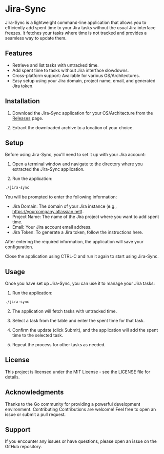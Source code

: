 # Jira-Sync

Jira-Sync is a lightweight command-line application that allows you to efficiently add spent time to your Jira tasks without the usual Jira interface freezes. It fetches your tasks where time is not tracked and provides a seamless way to update them.

## Features

- Retrieve and list tasks with untracked time.
- Add spent time to tasks without Jira interface slowdowns.
- Cross-platform support: Available for various OS/Architectures.
- Easy setup using your Jira domain, project name, email, and generated Jira token.

## Installation

1. Download the Jira-Sync application for your OS/Architecture from the [Releases](https://github.com/yourusername/jira-sync/releases) page.

2. Extract the downloaded archive to a location of your choice.

## Setup

Before using Jira-Sync, you'll need to set it up with your Jira account:

1. Open a terminal window and navigate to the directory where you extracted the Jira-Sync application.

2. Run the application:

```bash
./jira-sync
```
You will be prompted to enter the following information:

* Jira Domain: The domain of your Jira instance (e.g., https://yourcompany.atlassian.net).
* Project Name: The name of the Jira project where you want to add spent time.
* Email: Your Jira account email address.
* Jira Token: To generate a Jira token, follow the instructions here.
  
After entering the required information, the application will save your configuration.

Close the application using CTRL-C and run it again to start using Jira-Sync.

## Usage
Once you have set up Jira-Sync, you can use it to manage your Jira tasks:

1. Run the application:
```bash
./jira-sync
```
2. The application will fetch tasks with untracked time.

3. Select a task from the table and enter the spent time for that task.

4. Confirm the update (click Submit), and the application will add the spent time to the selected task.

5. Repeat the process for other tasks as needed.


## License
This project is licensed under the MIT License - see the LICENSE file for details.

## Acknowledgments
Thanks to the Go community for providing a powerful development environment.
Contributing
Contributions are welcome! Feel free to open an issue or submit a pull request.

## Support
If you encounter any issues or have questions, please open an issue on the GitHub repository.